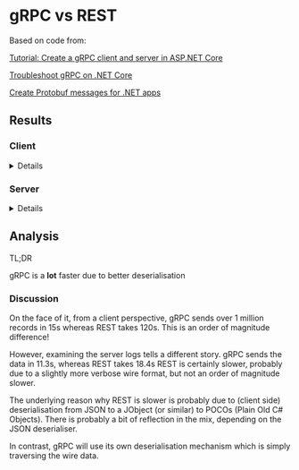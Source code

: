 ﻿# gRPC vs REST

Based on code from:

[Tutorial: Create a gRPC client and server in ASP.NET Core](https://docs.microsoft.com/en-gb/aspnet/core/tutorials/grpc/grpc-start?view=aspnetcore-5.0&tabs=visual-studio)

[Troubleshoot gRPC on .NET Core](https://docs.microsoft.com/en-gb/aspnet/core/grpc/troubleshoot?view=aspnetcore-5.0)

[Create Protobuf messages for .NET apps](https://docs.microsoft.com/en-us/aspnet/core/grpc/protobuf?view=aspnetcore-5.0)

## Results

### Client

<details>

```bash
Testing gRPC...
  Warmup call completed
Requested:  1000000
  14716 ms

Testing REST...
  Warmup call completed
Requested:  1000000
  120629 ms

Press any key to exit...
```

</details>

### Server

<details>

```bash
warn: Microsoft.AspNetCore.Server.Kestrel[0]
      Overriding address(es) 'http://localhost:5000, https://localhost:5001'. Binding to endpoints defined in UseKestrel() instead.
info: Microsoft.Hosting.Lifetime[0]
      Now listening on: http://[::]:4999
info: Microsoft.Hosting.Lifetime[0]
      Now listening on: http://[::]:5001
info: Microsoft.Hosting.Lifetime[0]
      Application started. Press Ctrl+C to shut down.
info: Microsoft.Hosting.Lifetime[0]
      Hosting environment: Development
info: Microsoft.Hosting.Lifetime[0]
      Content root path: C:\dev\trevorde\gRPC_REST_Test\gRPC_REST
info: Microsoft.AspNetCore.Hosting.Diagnostics[1]
      Request starting HTTP/2 POST http://localhost:5001/Data.DataService/GetData application/grpc -
info: Microsoft.AspNetCore.Routing.EndpointMiddleware[0]
      Executing endpoint 'gRPC - /Data.DataService/GetData'
info: Microsoft.AspNetCore.Routing.EndpointMiddleware[1]
      Executed endpoint 'gRPC - /Data.DataService/GetData'
info: Microsoft.AspNetCore.Hosting.Diagnostics[2]
      Request finished HTTP/2 POST http://localhost:5001/Data.DataService/GetData application/grpc - - 200 - application/grpc 245.0840ms
info: Microsoft.AspNetCore.Hosting.Diagnostics[1]
      Request starting HTTP/2 POST http://localhost:5001/Data.DataService/GetData application/grpc -
info: Microsoft.AspNetCore.Routing.EndpointMiddleware[0]
      Executing endpoint 'gRPC - /Data.DataService/GetData'
info: Microsoft.AspNetCore.Routing.EndpointMiddleware[1]
      Executed endpoint 'gRPC - /Data.DataService/GetData'
info: Microsoft.AspNetCore.Hosting.Diagnostics[2]
      Request finished HTTP/2 POST http://localhost:5001/Data.DataService/GetData application/grpc - - 200 - application/grpc 11313.8152ms
info: Microsoft.AspNetCore.Hosting.Diagnostics[1]
      Request starting HTTP/1.1 GET http://localhost:4999/api/DataService/GetData/2 - -
info: Microsoft.AspNetCore.Routing.EndpointMiddleware[0]
      Executing endpoint 'gRPC_REST.Controllers.DataServiceController.GetData (gRPC_REST)'
info: Microsoft.AspNetCore.Mvc.Infrastructure.ControllerActionInvoker[3]
      Route matched with {action = "GetData", controller = "DataService"}. Executing controller action with signature Microsoft.AspNetCore.Mvc.ActionResult`1[gRPC_REST.DataResponse] GetData(Int32) on controller gRPC_REST.Controllers.DataServiceController (gRPC_REST).
info: Microsoft.AspNetCore.Mvc.Infrastructure.ObjectResultExecutor[1]
      Executing OkObjectResult, writing value of type 'gRPC_REST.DataResponse'.
info: Microsoft.AspNetCore.Mvc.Infrastructure.ControllerActionInvoker[2]
      Executed action gRPC_REST.Controllers.DataServiceController.GetData (gRPC_REST) in 165.8012ms
info: Microsoft.AspNetCore.Routing.EndpointMiddleware[1]
      Executed endpoint 'gRPC_REST.Controllers.DataServiceController.GetData (gRPC_REST)'
info: Microsoft.AspNetCore.Hosting.Diagnostics[2]
      Request finished HTTP/1.1 GET http://localhost:4999/api/DataService/GetData/2 - - - 200 - application/json;+charset=utf-8 241.9674ms
info: Microsoft.AspNetCore.Hosting.Diagnostics[1]
      Request starting HTTP/1.1 GET http://localhost:4999/api/DataService/GetData/1000000 - -
info: Microsoft.AspNetCore.Routing.EndpointMiddleware[0]
      Executing endpoint 'gRPC_REST.Controllers.DataServiceController.GetData (gRPC_REST)'
info: Microsoft.AspNetCore.Mvc.Infrastructure.ControllerActionInvoker[3]
      Route matched with {action = "GetData", controller = "DataService"}. Executing controller action with signature Microsoft.AspNetCore.Mvc.ActionResult`1[gRPC_REST.DataResponse] GetData(Int32) on controller gRPC_REST.Controllers.DataServiceController (gRPC_REST).
info: Microsoft.AspNetCore.Mvc.Infrastructure.ObjectResultExecutor[1]
      Executing OkObjectResult, writing value of type 'gRPC_REST.DataResponse'.
info: Microsoft.AspNetCore.Mvc.Infrastructure.ControllerActionInvoker[2]
      Executed action gRPC_REST.Controllers.DataServiceController.GetData (gRPC_REST) in 18410.3456ms
info: Microsoft.AspNetCore.Routing.EndpointMiddleware[1]
      Executed endpoint 'gRPC_REST.Controllers.DataServiceController.GetData (gRPC_REST)'
info: Microsoft.AspNetCore.Hosting.Diagnostics[2]
      Request finished HTTP/1.1 GET http://localhost:4999/api/DataService/GetData/1000000 - - - 200 - application/json;+charset=utf-8 18423.4654ms
```

</details>

## Analysis
TL;DR

gRPC is a **lot** faster due to better deserialisation

### Discussion
On the face of it, from a client perspective, gRPC sends over 1 million records in 15s 
whereas REST takes 120s.  This is an order of magnitude difference!

However, examining the server logs tells a different story.  gRPC sends the data in 11.3s,
whereas REST takes 18.4s  REST is certainly slower, probably due to a slightly more verbose
wire format, but not an order of magnitude slower.

The underlying reason why REST is slower is probably due to (client side) deserialisation from
JSON to a JObject (or similar) to POCOs (Plain Old C# Objects).  There is probably a bit of reflection
in the mix, depending on the JSON deserialiser.

In contrast, gRPC will use its own deserialisation mechanism which is simply traversing the wire data.
